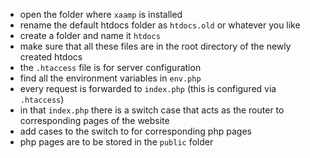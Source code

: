 - open the folder where ```xaamp``` is installed
- rename the default htdocs folder as ```htdocs.old``` or whatever you like
- create a folder and name it ```htdocs```
- make sure that all these files are in the root directory of the newly created htdocs
- the ```.htaccess``` file is for server configuration
- find all the environment variables in ```env.php```
- every request is forwarded to ```index.php``` (this is configured via ```.htaccess```)
- in that ```index.php``` there is a switch case that acts as the router to corresponding pages of the website
- add cases to the switch to for corresponding php pages
- php pages are to be stored in the ```public``` folder
